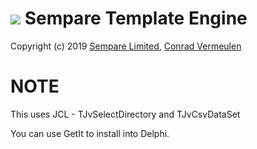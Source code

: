 # ![](../../images/sempare-logo-45px.png) Sempare Template Engine

Copyright (c) 2019 [Sempare Limited](http://www.sempare.ltd), [Conrad Vermeulen](mailto:conrad.vermeulen@gmail.com)

# NOTE

This uses JCL - TJvSelectDirectory and TJvCsvDataSet

You can use GetIt to install into Delphi.